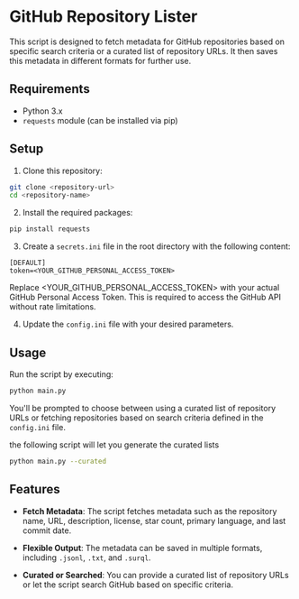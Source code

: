 # GitHub Repository Lister

This script is designed to fetch metadata for GitHub repositories based on specific search criteria or a curated list of repository URLs. It then saves this metadata in different formats for further use.

## Requirements

- Python 3.x
- `requests` module (can be installed via pip)

## Setup

1. Clone this repository:
```bash
git clone <repository-url>
cd <repository-name>
```

2. Install the required packages:
```bash
pip install requests
```

3. Create a `secrets.ini` file in the root directory with the following content:
```
[DEFAULT]
token=<YOUR_GITHUB_PERSONAL_ACCESS_TOKEN>
```
Replace <YOUR_GITHUB_PERSONAL_ACCESS_TOKEN> with your actual GitHub Personal Access Token. This is required to access the GitHub API without rate limitations.

4. Update the `config.ini` file with your desired parameters.
## Usage

Run the script by executing:
```bash
python main.py
```
You'll be prompted to choose between using a curated list of repository URLs or fetching repositories based on search criteria defined in the `config.ini` file.

the following script will let you generate the curated lists

```bash
python main.py --curated
```

## Features

- **Fetch Metadata**: The script fetches metadata such as the repository name, URL, description, license, star count, primary language, and last commit date.
  
- **Flexible Output**: The metadata can be saved in multiple formats, including `.jsonl`, `.txt`, and `.surql`.
  
- **Curated or Searched**: You can provide a curated list of repository URLs or let the script search GitHub based on specific criteria.